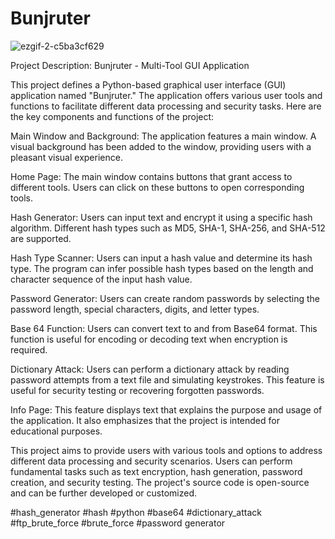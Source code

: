 # Bunjruter

![ezgif-2-c5ba3cf629](https://github.com/BunjoThe/Bunjruter/assets/138582603/1a28527c-24ac-49cb-bdbe-648cce3e2de6)

Project Description: Bunjruter - Multi-Tool GUI Application

This project defines a Python-based graphical user interface (GUI) application named "Bunjruter." The application offers various user tools and functions to facilitate different data processing and security tasks. Here are the key components and functions of the project:

Main Window and Background: The application features a main window. A visual background has been added to the window, providing users with a pleasant visual experience.

Home Page: The main window contains buttons that grant access to different tools. Users can click on these buttons to open corresponding tools.

Hash Generator: Users can input text and encrypt it using a specific hash algorithm. Different hash types such as MD5, SHA-1, SHA-256, and SHA-512 are supported.

Hash Type Scanner: Users can input a hash value and determine its hash type. The program can infer possible hash types based on the length and character sequence of the input hash value.

Password Generator: Users can create random passwords by selecting the password length, special characters, digits, and letter types.

Base 64 Function: Users can convert text to and from Base64 format. This function is useful for encoding or decoding text when encryption is required.

Dictionary Attack: Users can perform a dictionary attack by reading password attempts from a text file and simulating keystrokes. This feature is useful for security testing or recovering forgotten passwords.

Info Page: This feature displays text that explains the purpose and usage of the application. It also emphasizes that the project is intended for educational purposes.

This project aims to provide users with various tools and options to address different data processing and security scenarios. Users can perform fundamental tasks such as text encryption, hash generation, password creation, and security testing. The project's source code is open-source and can be further developed or customized.

#hash_generator #hash #python #base64 #dictionary_attack #ftp_brute_force #brute_force #password generator
